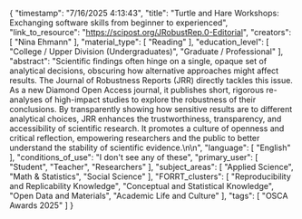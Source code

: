 {
    "timestamp": "7/16/2025 4:13:43",
    "title": "Turtle and Hare Workshops: Exchanging software skills from beginner to experienced",
    "link_to_resource": "https://scipost.org/JRobustRep.0-Editorial",
    "creators": [
        "Nina Ehmann"
    ],
    "material_type": [
        "Reading"
    ],
    "education_level": [
        "College / Upper Division (Undergraduates)",
        "Graduate / Professional"
    ],
    "abstract": "Scientific findings often hinge on a single, opaque set of analytical decisions, obscuring how alternative approaches might affect results. The Journal of Robustness Reports (JRR) directly tackles this issue. As a new Diamond Open Access journal, it publishes short, rigorous re-analyses of high-impact studies to explore the robustness of their conclusions. By transparently showing how sensitive results are to different analytical choices, JRR enhances the trustworthiness, transparency, and accessibility of scientific research. It promotes a culture of openness and critical reflection, empowering researchers and the public to better understand the stability of scientific evidence.\n\n",
    "language": [
        "English"
    ],
    "conditions_of_use": "I don't see any of these",
    "primary_user": [
        "Student",
        "Teacher",
        "Researchers"
    ],
    "subject_areas": [
        "Applied Science",
        "Math & Statistics",
        "Social Science"
    ],
    "FORRT_clusters": [
        "Reproducibility and Replicability Knowledge",
        "Conceptual and Statistical Knowledge",
        "Open Data and Materials",
        "Academic Life and Culture"
    ],
    "tags": [
        "OSCA Awards 2025"
    ]
}